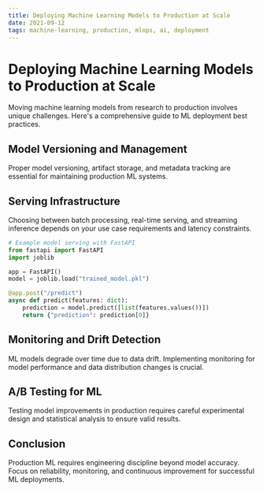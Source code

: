 ```yaml
---
title: Deploying Machine Learning Models to Production at Scale
date: 2021-09-12
tags: machine-learning, production, mlops, ai, deployment
---
```


# Deploying Machine Learning Models to Production at Scale

Moving machine learning models from research to production involves unique challenges. Here's a comprehensive guide to ML deployment best practices.

## Model Versioning and Management

Proper model versioning, artifact storage, and metadata tracking are essential for maintaining production ML systems.

## Serving Infrastructure

Choosing between batch processing, real-time serving, and streaming inference depends on your use case requirements and latency constraints.

```python
# Example model serving with FastAPI
from fastapi import FastAPI
import joblib

app = FastAPI()
model = joblib.load("trained_model.pkl")

@app.post("/predict")
async def predict(features: dict):
    prediction = model.predict([list(features.values())])
    return {"prediction": prediction[0]}
```

## Monitoring and Drift Detection

ML models degrade over time due to data drift. Implementing monitoring for model performance and data distribution changes is crucial.

## A/B Testing for ML

Testing model improvements in production requires careful experimental design and statistical analysis to ensure valid results.

## Conclusion

Production ML requires engineering discipline beyond model accuracy. Focus on reliability, monitoring, and continuous improvement for successful ML deployments.